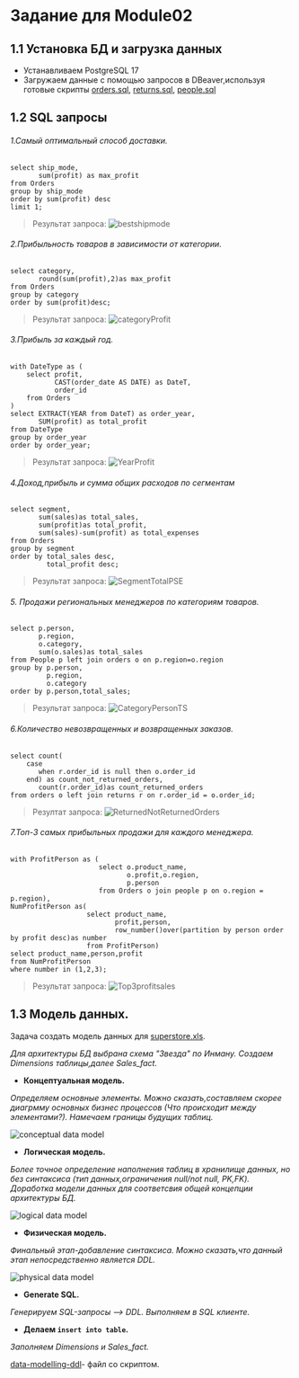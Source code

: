 # Задание для Module02
## 1.1 Установка БД и загрузка данных
+ Устанавливаем PostgreSQL 17 
+ Загружаем данные c помощью запросов в DBeaver,используя готовые скрипты [orders.sql](https://github.com/MLKURUNOVA/DataLearn/blob/main/DE%20101/Module%2002/data/orders.sql), [returns.sql](https://github.com/MLKURUNOVA/DataLearn/blob/main/DE%20101/Module%2002/data/returns.sql), [people.sql](https://github.com/MLKURUNOVA/DataLearn/blob/main/DE%20101/Module%2002/data/people.sql)
## 1.2 SQL запросы 
###### 1.Самый оптимальный способ доставки.
```
select ship_mode,
       sum(profit) as max_profit
from Orders
group by ship_mode
order by sum(profit) desc
limit 1;
```
>Результат запроса:
![bestshipmode](https://github.com/MLKURUNOVA/DataLearn/blob/main/DE%20101/Module%2002/img/BestShipMode.png)

###### 2.Прибыльность товаров в зависимости от категории.
```
select category,
       round(sum(profit),2)as max_profit
from Orders
group by category
order by sum(profit)desc;
```
>Результат запроса:
![categoryProfit](https://github.com/MLKURUNOVA/DataLearn/blob/main/DE%20101/Module%2002/img/categoryProfit.png)

###### 3.Прибыль за каждый год.
```
with DateType as (
    select profit,
           CAST(order_date AS DATE) as DateT,
           order_id
    from Orders
)
select EXTRACT(YEAR from DateT) as order_year,
       SUM(profit) as total_profit
from DateType
group by order_year
order by order_year;
```
>Результат запроса:
![YearProfit](https://github.com/MLKURUNOVA/DataLearn/blob/main/DE%20101/Module%2002/img/YearTotalProfit.png)

###### 4.Доход,прибыль и сумма общих расходов по сегментам
```
select segment,
       sum(sales)as total_sales,
       sum(profit)as total_profit,
       sum(sales)-sum(profit) as total_expenses
from Orders
group by segment
order by total_sales desc,
         total_profit desc;
```
>Результат запроса:
![SegmentTotalPSE](https://github.com/MLKURUNOVA/DataLearn/blob/main/DE%20101/Module%2002/img/SegmentTotalPSE.png)

###### 5. Продажи региональных менеджеров по категориям товаров.
```
select p.person, 
       p.region,
       o.category,
       sum(o.sales)as total_sales
from People p left join orders o on p.region=o.region
group by p.person,
         p.region,
         o.category
order by p.person,total_sales;
```
>Результат запроса:
![CategoryPersonTS](https://github.com/MLKURUNOVA/DataLearn/blob/main/DE%20101/Module%2002/img/CategoryPersonTS.png)

###### 6.Количество невозвращенных и возвращенных заказов.
```
select count(
    case 
       when r.order_id is null then o.order_id 
	end) as count_not_returned_orders,
       count(r.order_id)as count_returned_orders
from orders o left join returns r on r.order_id = o.order_id;
```
>Резултат запроса:
![ReturnedNotReturnedOrders](https://github.com/MLKURUNOVA/DataLearn/blob/main/DE%20101/Module%2002/img/ReturnedNotReturnedOrders.png)

###### 7.Топ-3 самых прибыльных продажи для каждого менеджера.
```
with ProfitPerson as (
                      select o.product_name,
                             o.profit,o.region,
                             p.person
                      from Orders o join people p on o.region = p.region),
NumProfitPerson as(
                   select product_name,
                          profit,person,
                          row_number()over(partition by person order by profit desc)as number 
                   from ProfitPerson) 
select product_name,person,profit 
from NumProfitPerson 
where number in (1,2,3);
```
>Результат запроса:
![Top3profitsales](https://github.com/MLKURUNOVA/DataLearn/blob/main/DE%20101/Module%2002/img/top3profitsales.png)

## 1.3 Модель данных.
Задача создать модель данных для [superstore.xls](https://github.com/MLKURUNOVA/DataLearn/blob/main/DE%20101/Module%2001/data/Sample%20-%20Superstore.xls).

_Для архитектуры БД выбрана схема "Звезда" по Инману. Создаем Dimensions таблицы,далее Sales_fact._

- **Концептуальная модель.**

_Определяем основные элементы. Можно сказать,составляем скорее диагрмму основных бизнес процессов
(Что происходит между элементами?). Намечаем границы будущих таблиц._

![conceptual data model](https://github.com/MLKURUNOVA/DataLearn/blob/main/DE%20101/Module%2002/img/conceptual%20data%20model.png)

- **Логическая модель.**

_Более точное определение наполнения таблиц в хранилище данных, но без синтаксиса
(тип данных,ограничения null/not null, PK,FK). Доработка модели данных для соответсвия  общей концепции архитектуры БД._

![logical data model](https://github.com/MLKURUNOVA/DataLearn/blob/main/DE%20101/Module%2002/img/logical%20data%20model.png)

- **Физическая модель.**

_Финальный этап-добавление синтаксиса. Можно сказать,что данный этап непосредственно является DDL._

![physical data model ](https://github.com/MLKURUNOVA/DataLearn/blob/main/DE%20101/Module%2002/img/physical%20data%20model%20.png)

- **Generate SQL.**

_Генерируем SQL-запросы --> DDL. Выполняем в SQL клиенте._

- **Делаем ```insert into table```.**

_Заполняем Dimensions и Sales_fact._

[data-modelling-ddl](https://github.com/MLKURUNOVA/DataLearn/blob/main/DE%20101/Module%2002/data/data-modelling-ddl.sql)- файл со скриптом.






